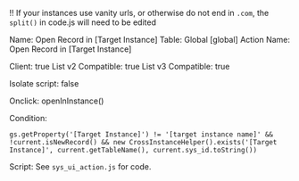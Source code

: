 !! If your instances use vanity urls, or otherwise do not end in `.com`, the `split()` in code.js will need to be edited

Name: Open Record in [Target Instance]
Table: Global [global]
Action Name: Open Record in [Target Instance]

Client: true
List v2 Compatible: true
List v3 Compatible: true

Isolate script: false

Onclick: openInInstance()

Condition:

    gs.getProperty('[Target Instance]') != '[target instance name]' && !current.isNewRecord() && new CrossInstanceHelper().exists('[Target Instance]', current.getTableName(), current.sys_id.toString())

Script: See `sys_ui_action.js` for code.